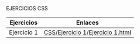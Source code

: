 EJERCICIOS CSS

Ejercicios | Enlaces
--------- | ----------
Ejercicio 1 | [CSS/Ejercicio 1/Ejercicio 1.html](https://github.com/jose-dp-94/EjerciciosLLMM/blob/master/CSS/Ejercicio%201/Ejercicio%201.html)
